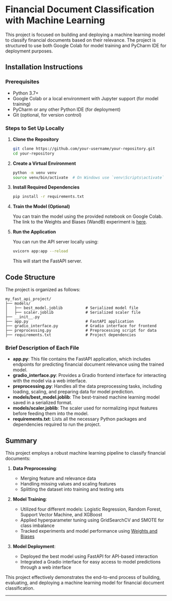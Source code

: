 # Financial Document Classification with Machine Learning

This project is focused on building and deploying a machine learning model to classify financial documents based on their relevance. The project is structured to use both Google Colab for model training and PyCharm IDE for deployment purposes.

## Installation Instructions

### Prerequisites

- Python 3.7+
- Google Colab or a local environment with Jupyter support (for model training)
- PyCharm or any other Python IDE (for deployment)
- Git (optional, for version control)

### Steps to Set Up Locally

1. **Clone the Repository**

   ```bash
   git clone https://github.com/your-username/your-repository.git
   cd your-repository
   ```

2. **Create a Virtual Environment**

   ```bash
   python -m venv venv
   source venv/bin/activate  # On Windows use `venv\Scripts\activate`
   ```

3. **Install Required Dependencies**

   ```bash
   pip install -r requirements.txt
   ```

4. **Train the Model (Optional)**

   You can train the model using the provided notebook on Google Colab. The link to the Weights and Biases (WandB) experiment is [here](https://wandb.ai/aljebraschool-university-muhammed-vi-polytechnic/financial_document_with_ml).

5. **Run the Application**

   You can run the API server locally using:

   ```bash
   uvicorn app:app --reload
   ```

   This will start the FastAPI server.

## Code Structure

The project is organized as follows:

```
my_fast_api_project/
├── models/
│   ├── best_model.joblib          # Serialized model file
│   ├── scaler.joblib              # Serialized scaler file
├── __init__.py
├── app.py                         # FastAPI application
├── gradio_interface.py            # Gradio interface for frontend
├── preprocessing.py               # Preprocessing script for data
├── requirements.txt               # Project dependencies
```

### Brief Description of Each File

- **app.py**: This file contains the FastAPI application, which includes endpoints for predicting financial document relevance using the trained model.
- **gradio_interface.py**: Provides a Gradio frontend interface for interacting with the model via a web interface.
- **preprocessing.py**: Handles all the data preprocessing tasks, including loading, scaling, and preparing data for model prediction.
- **models/best_model.joblib**: The best-trained machine learning model saved in a serialized format.
- **models/scaler.joblib**: The scaler used for normalizing input features before feeding them into the model.
- **requirements.txt**: Lists all the necessary Python packages and dependencies required to run the project.

## Summary

This project employs a robust machine learning pipeline to classify financial documents:

1. **Data Preprocessing**:
   - Merging feature and relevance data
   - Handling missing values and scaling features
   - Splitting the dataset into training and testing sets

2. **Model Training**:
   - Utilized four different models: Logistic Regression, Random Forest, Support Vector Machine, and XGBoost
   - Applied hyperparameter tuning using GridSearchCV and SMOTE for class imbalance
   - Tracked experiments and model performance using [Weights and Biases](https://wandb.ai/aljebraschool-university-muhammed-vi-polytechnic/financial_document_with_ml)

3. **Model Deployment**:
   - Deployed the best model using FastAPI for API-based interaction
   - Integrated a Gradio interface for easy access to model predictions through a web interface

This project effectively demonstrates the end-to-end process of building, evaluating, and deploying a machine learning model for financial document classification.

---

